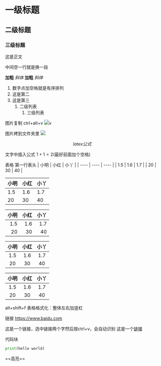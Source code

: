# 一级标题
## 二级标题
### 三级标题
这是正文

中间空一行就是换一段

**加粗**
*斜体*
**加粗**
*斜体*

1. 数字点加空格就是有序排列
2. 这是第二
3. 这是第三
   1. 二级列表
      1. 三级列表

图片复制 ctrl+alt+v
![](2022-08-11-15-49-17.png)v

图片拷到文件夹里 ![](2022-08-11-15-49-17.png)

$$
latex公式
$$

文字中插入公式 $1+1=2$(最好前面加个空格)

表格
第一行表头
| 小明 | 小红 | 小丫 |
| ---- | ---- | ---- |
| 1.5  | 1.6  | 1.7  |
| 20   | 30   | 40   |

| 小明 | 小红 | 小丫 |
| :--- | :--- | :--- |
| 1.5  | 1.6  | 1.7  |
| 20   | 30   | 40   |

| 小明 | 小红 | 小丫 |
| ---: | ---: | ---: |
|  1.5 |  1.6 |  1.7 |
|   20 |   30 |   40 |

| 小明  | 小红  | 小丫  |
| :---: | :---: | :---: |
|  1.5  |  1.6  |  1.7  |
|  20   |  30   |  40   |

| 小明  | 小红  | 小丫  |
| :---: | :---: | :---: |
|  1.5  |  1.6  |  1.7  |
|  20   |  30   |  40   |

alt+shift+f 表格格式化：整体左右加竖杠

链接
https://www.baidu.com

这是一个链接，选中链接两个字然后按ctrl+v，会自动识别
这是一个[链接](https://www.baidu.com)

代码块
```python
print(hello world)
```
==高亮==







